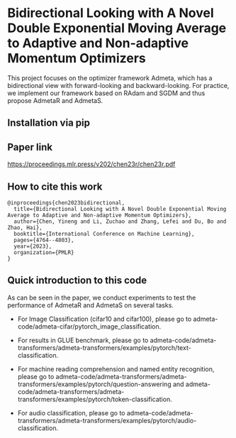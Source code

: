 # Bidirectional Looking with A Novel Double Exponential Moving Average to Adaptive and Non-adaptive Momentum Optimizers
This project focuses on the optimizer framework Admeta, which has a bidirectional view with forward-looking and backward-looking. For practice, we implement our framework based on RAdam and SGDM and thus propose AdmetaR and AdmetaS. 

## Installation via pip

## Paper link
https://proceedings.mlr.press/v202/chen23r/chen23r.pdf
## How to cite this work
```text
@inproceedings{chen2023bidirectional,
  title={Bidirectional Looking with A Novel Double Exponential Moving Average to Adaptive and Non-adaptive Momentum Optimizers},
  author={Chen, Yineng and Li, Zuchao and Zhang, Lefei and Du, Bo and Zhao, Hai},
  booktitle={International Conference on Machine Learning},
  pages={4764--4803},
  year={2023},
  organization={PMLR}
}
```
## Quick introduction to this code
As can be seen in the paper, we conduct experiments to test the performance of AdmetaR and AdmetaS on several tasks. 

- For Image Classification (cifar10 and cifar100), please go to admeta-code/admeta-cifar/pytorch_image_classification.
  
- For results in GLUE benchmark, please go to admeta-code/admeta-transformers/admeta-transformers/examples/pytorch/text-classification.
  
- For machine reading comprehension and named entity recognition, please go to admeta-code/admeta-transformers/admeta-transformers/examples/pytorch/question-answering and admeta-code/admeta-transformers/admeta-transformers/examples/pytorch/token-classification.
  
- For audio classification, please go to admeta-code/admeta-transformers/admeta-transformers/examples/pytorch/audio-classification.
